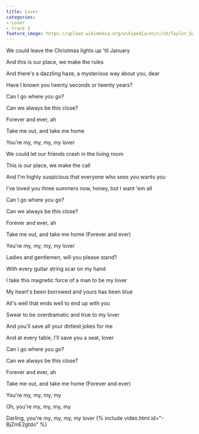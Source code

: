 ```yaml
---
title: Lover
categories:
- Lover
- track 3
feature_image: https://upload.wikimedia.org/wikipedia/en/c/cd/Taylor_Swift_-_Lover.png
--- 
```

We could leave the Christmas lights up 'til January

And this is our place, we make the rules

And there's a dazzling haze, a mysterious way about you, dear

Have I known you twenty seconds or twenty years?

Can I go where you go?

Can we always be this close?

Forever and ever, ah

Take me out, and take me home

You're my, my, my, my lover

We could let our friends crash in the living room

This is our place, we make the call

And I'm highly suspicious that everyone who sees you wants you

I've loved you three summers now, honey, but I want 'em all

Can I go where you go?

Can we always be this close?

Forever and ever, ah

Take me out, and take me home (Forever and ever)

You're my, my, my, my lover

Ladies and gentlemen, will you please stand?

With every guitar string scar on my hand

I take this magnetic force of a man to be my lover

My heart's been borrowed and yours has been blue

All's well that ends well to end up with you

Swear to be overdramatic and true to my lover

And you'll save all your dirtiest jokes for me

And at every table, I'll save you a seat, lover

Can I go where you go?

Can we always be this close?

Forever and ever, ah

Take me out, and take me home (Forever and ever)

You're my, my, my, my

Oh, you're my, my, my, my

Darling, you're my, my, my, my lover
{% include video.html id="-BjZmE2gtdo" %}